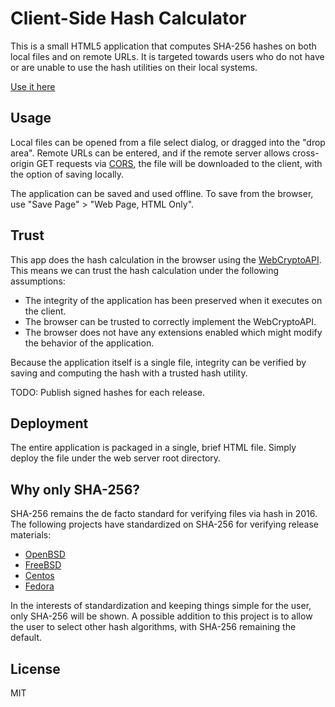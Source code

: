 # Client-Side Hash Calculator

This is a small HTML5 application that computes SHA-256 hashes on both local
files and on remote URLs. It is targeted towards users who do not have or are
unable to use the hash utilities on their local systems.

[Use it here](https://sprin.github.io/client-side-hash-calculator/)

## Usage

Local files can be opened from a file select dialog, or dragged into the "drop
area". Remote URLs can be entered, and if the remote server allows cross-origin
GET requests via
[CORS](https://developer.mozilla.org/en-US/docs/Web/HTTP/Access_control_CORS),
the file will be downloaded to the client, with the option of saving locally.

The application can be saved and used offline. To save from the browser, use
"Save Page" > "Web Page, HTML Only".

## Trust

This app does the hash calculation in the browser using the
[WebCryptoAPI](https://developer.mozilla.org/en-US/docs/Web/API/SubtleCrypto/digest).
This means we can trust the hash calculation under the following assumptions:

 - The integrity of the application has been preserved when it executes on the
   client.
 - The browser can be trusted to correctly implement the WebCryptoAPI.
 - The browser does not have any extensions enabled which might modify the
   behavior of the application.

Because the application itself is a single file, integrity can be verified
by saving and computing the hash with a trusted hash utility.

TODO: Publish signed hashes for each release.

## Deployment

The entire application is packaged in a single, brief HTML file. Simply deploy
the file under the web server root directory.

## Why only SHA-256?

SHA-256 remains the de facto standard for verifying files via hash in 2016.
The following projects have standardized on SHA-256 for verifying release
materials:

 - [OpenBSD](http://man.openbsd.org/signify)
 - [FreeBSD](https://www.freebsd.org/releases/10.2R/signatures.html)
 - [Centos](http://mirror.centos.org/centos/7/isos/x86_64/sha256sum.txt)
 - [Fedora](https://getfedora.org/verify)

In the interests of standardization and keeping things simple for the user,
only SHA-256 will be shown. A possible addition to this project is to allow
the user to select other hash algorithms, with SHA-256 remaining the default.

## License

MIT
